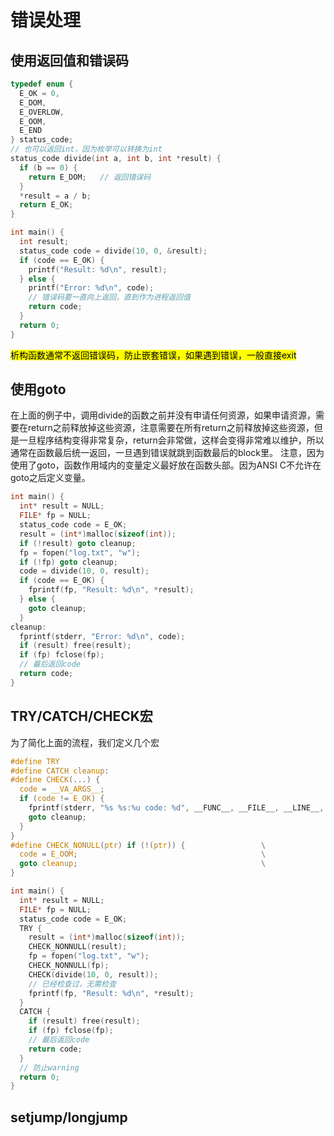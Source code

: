 # 错误处理
## 使用返回值和错误码
```c
typedef enum {
  E_OK = 0,
  E_DOM,
  E_OVERLOW,
  E_OOM,
  E_END
} status_code;
// 也可以返回int，因为枚举可以转换为int
status_code divide(int a, int b, int *result) {
  if (b == 0) {
    return E_DOM;   // 返回错误码
  }
  *result = a / b;
  return E_OK;
}

int main() {
  int result;
  status_code code = divide(10, 0, &result);
  if (code == E_OK) {
    printf("Result: %d\n", result);
  } else {
    printf("Error: %d\n", code);
    // 错误码要一直向上返回，直到作为进程返回值
    return code;
  }
  return 0;
}
```
<mark>析构函数通常不返回错误码，防止嵌套错误，如果遇到错误，一般直接exit</mark>
## 使用goto
在上面的例子中，调用divide的函数之前并没有申请任何资源，如果申请资源，需要在return之前释放掉这些资源，注意需要在所有return之前释放掉这些资源，但是一旦程序结构变得非常复杂，return会非常做，这样会变得非常难以维护，所以通常在函数最后统一返回，一旦遇到错误就跳到函数最后的block里。
注意，因为使用了goto，函数作用域内的变量定义最好放在函数头部。因为ANSI C不允许在goto之后定义变量。
```c
int main() {
  int* result = NULL;
  FILE* fp = NULL;
  status_code code = E_OK;
  result = (int*)malloc(sizeof(int));
  if (!result) goto cleanup;
  fp = fopen("log.txt", "w");
  if (!fp) goto cleanup;
  code = divide(10, 0, result);
  if (code == E_OK) {
    fprintf(fp, "Result: %d\n", *result);
  } else {
    goto cleanup;
  }
cleanup:
  fprintf(stderr, "Error: %d\n", code);
  if (result) free(result);
  if (fp) fclose(fp);
  // 最后返回code
  return code;
}
```
## TRY/CATCH/CHECK宏
为了简化上面的流程，我们定义几个宏
```c
#define TRY
#define CATCH cleanup:
#define CHECK(...) {                                                           \
  code = __VA_ARGS__;                                                          \
  if (code != E_OK) {                                                        \  
    fprintf(stderr, "%s %s:%u code: %d", __FUNC__, __FILE__, __LINE__, code);  \
    goto cleanup;                                                              \
  }                                                                            \
}
#define CHECK_NONULL(ptr) if (!(ptr)) {                 \
  code = E_OOM;                                         \
  goto cleanup;                                         \
}
```
```c
int main() {
  int* result = NULL;
  FILE* fp = NULL;
  status_code code = E_OK;
  TRY {
    result = (int*)malloc(sizeof(int));
    CHECK_NONNULL(result);
    fp = fopen("log.txt", "w");
    CHECK_NONNULL(fp);
    CHECK(divide(10, 0, result));
    // 已经检查过，无需检查
    fprintf(fp, "Result: %d\n", *result);
  }
  CATCH {
    if (result) free(result);
    if (fp) fclose(fp);
    // 最后返回code
    return code;
  }
  // 防止warning
  return 0;
}
```
## setjump/longjump
